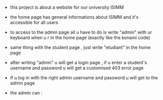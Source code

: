 - this project is about a website for our university ISIMM

- the home page has general informations about ISIMM and it's accessible for all users

- to access to the admin page all u have to do is write "admin" with ur keyboard when u r in the home page (exactly like the konami code)

- same thing with the student page , just write "etudiant" in the home page

- after writing "admin" u will get a login page , if u enter a student's username and password u will get a customised 403 error page

- if u log in with the right admin username and password u will get to the admin page

- the admin can : 
